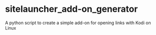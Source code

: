 # sitelauncher_add-on_generator
A python script to create a simple add-on for opening links with Kodi on Linux
